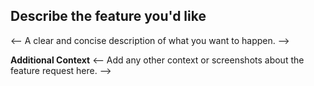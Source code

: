 ## Describe the feature you'd like
<-- A clear and concise description of what you want to happen. -->


**Additional Context**
<-- Add any other context or screenshots about the feature request here. -->
